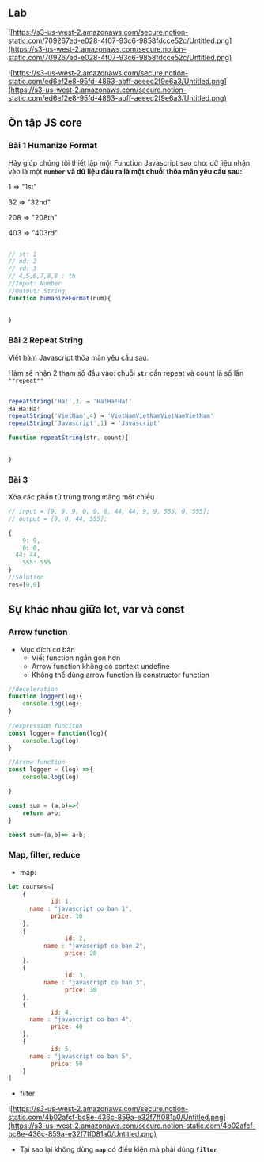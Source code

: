 ## Lab

![https://s3-us-west-2.amazonaws.com/secure.notion-static.com/709267ed-e028-4f07-93c6-9858fdcce52c/Untitled.png](https://s3-us-west-2.amazonaws.com/secure.notion-static.com/709267ed-e028-4f07-93c6-9858fdcce52c/Untitled.png)

![https://s3-us-west-2.amazonaws.com/secure.notion-static.com/ed6ef2e8-95fd-4863-abff-aeeec2f9e6a3/Untitled.png](https://s3-us-west-2.amazonaws.com/secure.notion-static.com/ed6ef2e8-95fd-4863-abff-aeeec2f9e6a3/Untitled.png)

## Ôn tập JS core

### Bài 1 Humanize Format

Hãy giúp chúng tôi thiết lập một Function Javascript sao cho: dữ liệu nhận vào là một **`number` và dữ liệu đầu ra là một chuỗi thõa mãn yêu cầu sau:**

1 ⇒ "1st"

32 ⇒ "32nd"

208 ⇒ "208th"

403 ⇒ "403rd"

```jsx

// st: 1
// nd: 2
// rd: 3
// 4,5,6,7,8,8 : th
//Input: Number
//Outout: String 
function humanizeFormat(num){
	

}
```

### Bài 2 Repeat String

Viết hàm Javascript thõa mãn yêu cầu sau.

Hàm sẽ nhận 2 tham số đầu vào: chuỗi **`str`** cần repeat và count là số lần `**repeat**`

```jsx

repeatString('Ha!',3) → 'Ha!Ha!Ha!'
Ha!Ha!Ha!
repeatString('VietNam',4) → 'VietNamVietNamVietNamVietNam'
repeatString('Javascript',1) → 'Javascript'

function repeatString(str, count){
		

}
```

### Bài 3

Xóa các phần tử trùng trong mảng một chiều

```jsx
// input = [9, 9, 9, 0, 0, 0, 44, 44, 9, 9, 555, 0, 555];
// output = [9, 0, 44, 555];

{
	9: 9,
	0: 0,
  44: 44,
	555: 555
}
//Solution
res=[9,9]

```

## Sự khác nhau giữa let, var và const

### Arrow function

- Mục đích cơ bản
    - Viết function ngắn gọn hơn
    - Arrow function không có context undefine
    - Không thể dùng arrow function là constructor function

```jsx
//deceleration
function logger(log){
	console.log(log);
}
	
//expression funciton
const logger= function(log){
	console.log(log)
}

//Arrow function
const logger = (log) =>{
	console.log(log)

}

const sum = (a,b)=>{
	return a+b;
}

const sum=(a,b)=> a+b;
```

### Map, filter, reduce

- map:

```jsx
let courses=[
	{
			id: 1,
      name : "javascript co ban 1",
			price: 10
	},
	{
				id: 2,
	      name : "javascript co ban 2",
				price: 20
	},
	{
				id: 3,
	      name : "javascript co ban 3",
				price: 30
	},
	{
			id: 4,
      name : "javascript co ban 4",
			price: 40
	},
	{
			id: 5,
      name : "javascript co ban 5",
			price: 50
	}
]
```

- filter

![https://s3-us-west-2.amazonaws.com/secure.notion-static.com/4b02afcf-bc8e-436c-859a-e32f7ff081a0/Untitled.png](https://s3-us-west-2.amazonaws.com/secure.notion-static.com/4b02afcf-bc8e-436c-859a-e32f7ff081a0/Untitled.png)

- Tại sao lại không dùng **`map`** có điều kiện mà phải dùng **`filter`**
